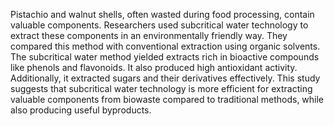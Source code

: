 Pistachio and walnut shells, often wasted during food processing, contain valuable components. Researchers used subcritical water technology to extract these components in an environmentally friendly way. They compared this method with conventional extraction using organic solvents. The subcritical water method yielded extracts rich in bioactive compounds like phenols and flavonoids. It also produced high antioxidant activity. Additionally, it extracted sugars and their derivatives effectively. This study suggests that subcritical water technology is more efficient for extracting valuable components from biowaste compared to traditional methods, while also producing useful byproducts.